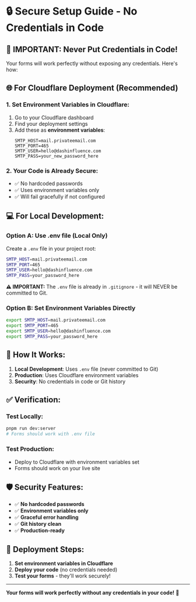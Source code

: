 # 🔒 Secure Setup Guide - No Credentials in Code

## 🚨 **IMPORTANT: Never Put Credentials in Code!**

Your forms will work perfectly without exposing any credentials. Here's how:

## 🌐 **For Cloudflare Deployment (Recommended)**

### **1. Set Environment Variables in Cloudflare:**

1. Go to your Cloudflare dashboard
2. Find your deployment settings
3. Add these as **environment variables**:
   ```
   SMTP_HOST=mail.privateemail.com
   SMTP_PORT=465
   SMTP_USER=hello@dashinfluence.com
   SMTP_PASS=your_new_password_here
   ```

### **2. Your Code is Already Secure:**

- ✅ No hardcoded passwords
- ✅ Uses environment variables only
- ✅ Will fail gracefully if not configured

## 💻 **For Local Development:**

### **Option A: Use .env file (Local Only)**

Create a `.env` file in your project root:

```bash
SMTP_HOST=mail.privateemail.com
SMTP_PORT=465
SMTP_USER=hello@dashinfluence.com
SMTP_PASS=your_password_here
```

**⚠️ IMPORTANT:** The `.env` file is already in `.gitignore` - it will NEVER be committed to Git.

### **Option B: Set Environment Variables Directly**

```bash
export SMTP_HOST=mail.privateemail.com
export SMTP_PORT=465
export SMTP_USER=hello@dashinfluence.com
export SMTP_PASS=your_password_here
```

## 🔧 **How It Works:**

1. **Local Development**: Uses `.env` file (never committed to Git)
2. **Production**: Uses Cloudflare environment variables
3. **Security**: No credentials in code or Git history

## ✅ **Verification:**

### **Test Locally:**

```bash
pnpm run dev:server
# Forms should work with .env file
```

### **Test Production:**

- Deploy to Cloudflare with environment variables set
- Forms should work on your live site

## 🛡️ **Security Features:**

- ✅ **No hardcoded passwords**
- ✅ **Environment variables only**
- ✅ **Graceful error handling**
- ✅ **Git history clean**
- ✅ **Production-ready**

## 🚀 **Deployment Steps:**

1. **Set environment variables in Cloudflare**
2. **Deploy your code** (no credentials needed)
3. **Test your forms** - they'll work securely!

---

**Your forms will work perfectly without any credentials in your code!** 🎉
